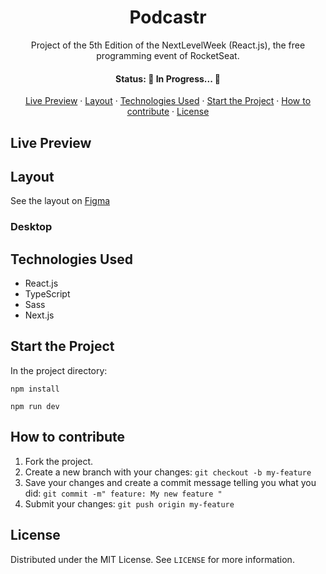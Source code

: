 <h1 align='center'>Podcastr</h1>

<p align='center'>Project of the 5th Edition of the NextLevelWeek (React.js), the free programming event of RocketSeat.</p>

<h4 align='center'>Status: 🚧 In Progress... 🚧</h4>

<p align='center'>
  <a href='#live-preview'>Live Preview</a> ·
  <a href='#layout'>Layout</a> ·
  <a href='#technologies-used'>Technologies Used</a> ·
  <a href='#start-the-project'>Start the Project</a> ·
  <a href='#how-to-contribute'>How to contribute</a> ·
  <a href='#license'>License</a>
</p>

## Live Preview

## Layout

See the layout on [Figma]()

### Desktop

## Technologies Used

- React.js
- TypeScript
- Sass
- Next.js

## Start the Project

In the project directory:

`npm install`

`npm run dev`

## How to contribute

1. Fork the project.
2. Create a new branch with your changes: `git checkout -b my-feature`
3. Save your changes and create a commit message telling you what you did: `git commit -m" feature: My new feature "`
4. Submit your changes: `git push origin my-feature`

## License

Distributed under the MIT License. See `LICENSE` for more information.
